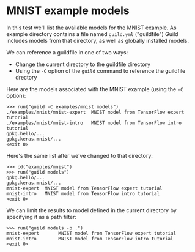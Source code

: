 # MNIST example models

In this test we'll list the available models for the MNIST example. As
example directory contains a file named `guild.yml` ("guildfile")
Guild includes models from that directory, as well as globally
installed models.

We can reference a guildfile in one of two ways:

- Change the current directory to the guildfile directory
- Using the `-C` option of the `guild` command to reference the
  guildfile drectory

Here are the models associated with the MNIST example (using the `-C`
option):

    >>> run("guild -C examples/mnist models")
    ./examples/mnist/mnist-expert  MNIST model from TensorFlow expert tutorial
    ./examples/mnist/mnist-intro   MNIST model from TensorFlow intro tutorial
    gpkg.hello/...
    gpkg.keras.mnist/...
    <exit 0>

Here's the same list after we've changed to that directory:

    >>> cd("examples/mnist")
    >>> run("guild models")
    gpkg.hello/...
    gpkg.keras.mnist/...
    mnist-expert  MNIST model from TensorFlow expert tutorial
    mnist-intro   MNIST model from TensorFlow intro tutorial
    <exit 0>

We can limit the results to model defined in the current directory by
specifying it as a path filter:

    >>> run("guild models -p .")
    mnist-expert       MNIST model from TensorFlow expert tutorial
    mnist-intro        MNIST model from TensorFlow intro tutorial
    <exit 0>
